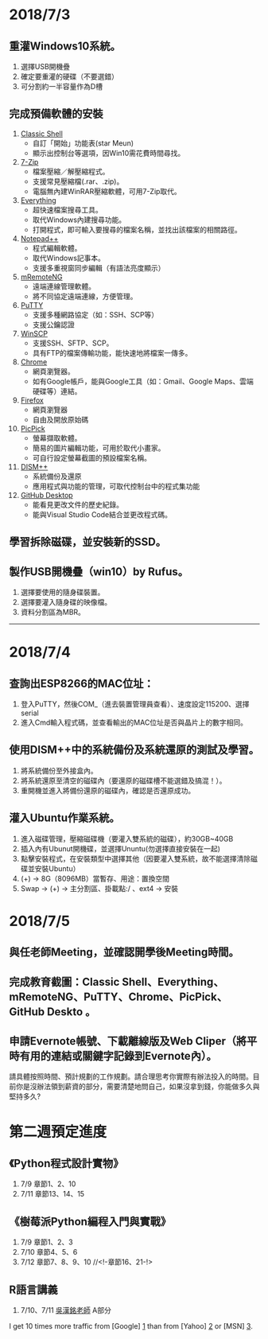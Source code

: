 
# 2018/7/3

## 重灌Windows10系統。

1. 選擇USB開機疊
2. 確定要重灌的硬碟（不要選錯）
3. 可分割約一半容量作為D槽

## 完成預備軟體的安裝

1. [Classic Shell](http://www.classicshell.net/)
    - 自訂「開始」功能表(star Meun)
    - 顯示出控制台等選項，因Win10需花費時間尋找。
2. [7-Zip](https://www.7-zip.org/)
    - 檔案壓縮／解壓縮程式。
    - 支援常見壓縮檔(.rar、.zip)。
    - 電腦無內建WinRAR壓縮軟體，可用7-Zip取代。
3. [Everything](https://www.voidtools.com/)
    - 超快速檔案搜尋工具。
    - 取代Windows內建搜尋功能。
    - 打開程式，即可輸入要搜尋的檔案名稱，並找出該檔案的相關路徑。
4. [Notepad++](https://notepad-plus-plus.org/zh/)
    - 程式編輯軟體。
    - 取代Windows記事本。
    - 支援多重視窗同步編輯（有語法亮度顯示）
5. [mRemoteNG](https://mremoteng.org/)
    - 遠端連線管理軟體。
    - 將不同協定遠端連線，方便管理。
6. [PuTTY](https://www.putty.org/)
    - 支援多種網路協定（如：SSH、SCP等）
    - 支援公鑰認證 
7. [WinSCP](https://winscp.net/eng/docs/lang:cht)
    - 支援SSH、SFTP、SCP。
    - 具有FTP的檔案傳輸功能，能快速地將檔案一傳多。
8. [Chrome](https://www.google.com.tw/chrome/index.html)
    - 網頁瀏覽器。
    - 如有Google帳戶，能與Google工具（如：Gmail、Google Maps、雲端硬碟等）連結。
9. [Firefox](https://www.mozilla.org/zh-TW/firefox/new/)
    - 網頁瀏覽器
    - 自由及開放原始碼
10. [PicPick](https://picpick.app/zh-tw/)
    - 螢幕擷取軟體。
    - 簡易的圖片編輯功能，可用於取代小畫家。
    - 可自行設定螢幕截圖的預設檔案名稱。
11. [DISM++](https://www.chuyu.me/zh-Hant/index.html)
    - 系統備份及還原
    - 應用程式與功能的管理，可取代控制台中的程式集功能 
12. [GitHub Desktop](https://desktop.github.com/)
    - 能看見更改文件的歷史紀錄。
    - 能與Visual Studio Code結合並更改程式碼。

## 學習拆除磁碟，並安裝新的SSD。

## 製作USB開機疊（win10）by Rufus。

1. 選擇要使用的隨身碟裝置。
2. 選擇要灌入隨身碟的映像檔。
3. 資料分割區為MBR。

<hr />

<!-- 
    底下請自行修改
-->

# 2018/7/4

## 查詢出ESP8266的MAC位址：

1. 登入PuTTY，然後COM_（進去裝置管理員查看）、速度設定115200、選擇serial
2. 進入Cmd輸入程式碼，並查看輸出的MAC位址是否與晶片上的數字相同。

## 使用DISM++中的系統備份及系統還原的測試及學習。
1. 將系統備份至外接盒內。
2. 將系統還原至清空的磁碟內（要還原的磁碟槽不能選錯及搞混！）。
3. 重開機並進入將備份還原的磁碟內，確認是否還原成功。

## 灌入Ubuntu作業系統。
1. 進入磁碟管理，壓縮磁碟機（要灌入雙系統的磁碟），約30GB~40GB
2. 插入內有Ubunut開機碟，並選擇Ununtu(勿選擇直接安裝在一起)
3. 點擊安裝程式，在安裝類型中選擇其他（因要灌入雙系統，故不能選擇清除磁碟並安裝Ubuntu）
4. (+) -> 8G（8096MB）當暫存、用途：置換空間
5. Swap -> (+) -> 主分割區、掛載點:/ 、ext4 -> 安裝

# 2018/7/5
## 與任老師Meeting，並確認開學後Meeting時間。
## 完成教育截圖：Classic Shell、Everything、mRemoteNG、PuTTY、Chrome、PicPick、GitHub Deskto 。
## 申請Evernote帳號、下載離線版及Web Cliper（將平時有用的連結或關鍵字記錄到Evernote內）。

請具體按照時間、預計規劃的工作規劃。請合理思考你實際有辦法投入的時間。目前你是沒辦法領到薪資的部分，需要清楚地問自己，如果沒拿到錢，你能做多久與堅持多久?

# 第二週預定進度
## 《Python程式設計實物》
1. 7/9  章節1、2、10
2. 7/11 章節13、14、15

## 《樹莓派Python編程入門與實戰》
1. 7/9  章節1、2、3
2. 7/10 章節4、5、6
3. 7/12 章節7、8、9、10
//<!-章節16、21-!>

## R語言講義
1. 7/10、7/11 [吳漢銘老師](http://www.hmwu.idv.tw/index.php/r-software) A部分

I get 10 times more traffic from [Google] [1] than from
[Yahoo] [2] or [MSN] [3].

  [1]: http://google.com/        "Google"
  [2]: http://search.yahoo.com/  "Yahoo Search"
  [3]: http://search.msn.com/    "MSN Search"
